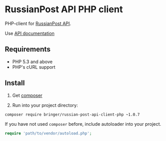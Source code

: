 # RussianPost API PHP client

PHP-client for [RussianPost API](https://otpravka.pochta.ru/).

Use [API documentation](https://otpravka.pochta.ru/specification#/main)

## Requirements

* PHP 5.3 and above
* PHP's cURL support

## Install

1) Get [composer](https://getcomposer.org/download/)

2) Run into your project directory:
```bash
composer require bringer/russian-post-api-client-php ~1.0.7
```

If you have not used `composer` before, include autoloader into your project.
```php
require 'path/to/vendor/autoload.php';
```